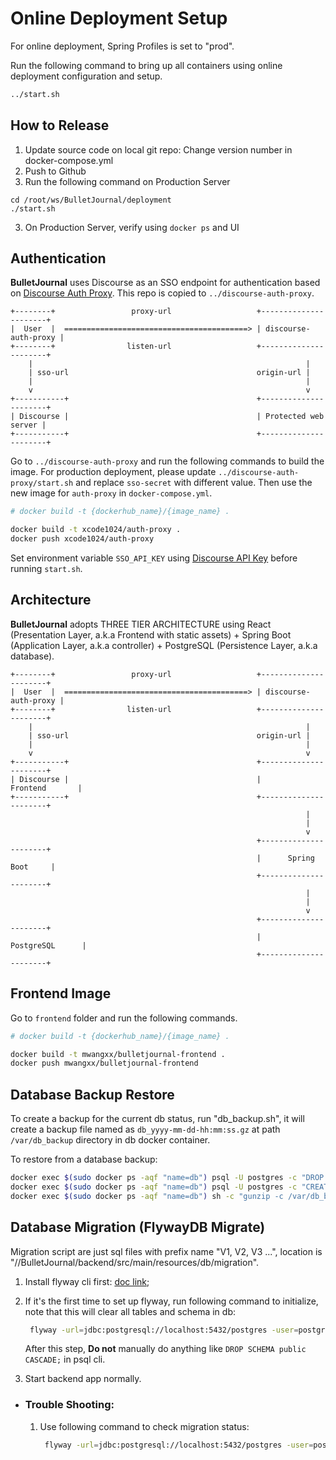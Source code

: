 # Online Deployment Setup

For online deployment, Spring Profiles is set to "prod".

Run the following command to bring up all containers using online deployment configuration and setup.

```bash
../start.sh
```

## How to Release

1. Update source code on local git repo: Change version number in docker-compose.yml
2. Push to Github
2. Run the following command on Production Server
```
cd /root/ws/BulletJournal/deployment
./start.sh
```
3. On Production Server, verify using `docker ps` and UI

## Authentication

<b>BulletJournal</b> uses Discourse as an SSO endpoint for authentication based on [Discourse Auth Proxy](https://github.com/discourse/discourse-auth-proxy). This repo is copied to `../discourse-auth-proxy`.

```
+--------+                 proxy-url                   +----------------------+
|  User  |  =========================================> | discourse-auth-proxy |
+--------+                listen-url                   +----------------------+
    |                                                             |
    | sso-url                                          origin-url |
    |                                                             |
    v                                                             v
+-----------+                                          +----------------------+
| Discourse |                                          | Protected web server |
+-----------+                                          +----------------------+
```

Go to `../discourse-auth-proxy` and run the following commands to build the image.
For production deployment, please update `../discourse-auth-proxy/start.sh` and replace `sso-secret` with different value.
Then use the new image for `auth-proxy` in `docker-compose.yml`.
```bash
# docker build -t {dockerhub_name}/{image_name} .

docker build -t xcode1024/auth-proxy .
docker push xcode1024/auth-proxy
```

Set environment variable `SSO_API_KEY` using [Discourse API Key](https://meta.discourse.org/t/user-api-keys-specification/48536) before running `start.sh`.

## Architecture

<b>BulletJournal</b> adopts THREE TIER ARCHITECTURE using React (Presentation Layer, a.k.a Frontend with static assets) + Spring Boot (Application Layer, a.k.a controller) + PostgreSQL (Persistence Layer, a.k.a database).

```
+--------+                 proxy-url                   +----------------------+
|  User  |  =========================================> | discourse-auth-proxy |
+--------+                listen-url                   +----------------------+
    |                                                             |
    | sso-url                                          origin-url |
    |                                                             |
    v                                                             v
+-----------+                                          +----------------------+
| Discourse |                                          |       Frontend       |
+-----------+                                          +----------------------+
                                                                  |
                                                                  |
                                                                  v
                                                       +----------------------+
                                                       |      Spring Boot     |
                                                       +----------------------+
                                                                  |
                                                                  |
                                                                  v
                                                       +----------------------+
                                                       |      PostgreSQL      |
                                                       +----------------------+
```

## Frontend Image

Go to `frontend` folder and run the following commands.
```bash
# docker build -t {dockerhub_name}/{image_name} .

docker build -t mwangxx/bulletjournal-frontend .
docker push mwangxx/bulletjournal-frontend
```

## Database Backup Restore

To create a backup for the current db status, run "db_backup.sh", it will create a backup file named as `db_yyyy-mm-dd-hh:mm:ss.gz` at path `/var/db_backup` directory in db docker container. 

To restore from a database backup:
```sh
docker exec $(sudo docker ps -aqf "name=db") psql -U postgres -c "DROP SCHEMA public CASCADE;"
docker exec $(sudo docker ps -aqf "name=db") psql -U postgres -c "CREATE SCHEMA public;"
docker exec $(sudo docker ps -aqf "name=db") sh -c "gunzip -c /var/db_backup/ReplaceWithBackupFileName | psql  --dbname=postgresql://postgres:docker@localhost:5432/postgres"
```


## Database Migration (FlywayDB Migrate)

Migration script are just sql files with prefix name "V1, V2, V3 ...", location is "//BulletJournal/backend/src/main/resources/db/migration".

1. Install flyway cli first: [doc link](https://flywaydb.org/getstarted/firststeps/commandline);

2. If it's the first time to set up flyway, run following command to initialize, note that this will clear all tables and schema in db:
   ```bash
    flyway -url=jdbc:postgresql://localhost:5432/postgres -user=postgres -password=docker -locations=filesystem:{path to migration folder} clean
   ```
   After this step, **Do not** manually do anything like `DROP SCHEMA public CASCADE;` in psql cli.

3. Start backend app normally.

* ### Trouble Shooting:
  1. Use following command to check migration status:
     ```bash
      flyway -url=jdbc:postgresql://localhost:5432/postgres -user=postgres -password=docker -locations=filesystem:{path to migration folder} info
     ```
